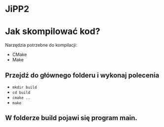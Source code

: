 # JiPP2

# Jak skompilować kod?

Narzędzia potrzebne do kompilacji:

* CMake
* Make

## Przejdź do głównego folderu i wykonaj polecenia

* `mkdir build`
* `cd build`
* `cmake ..`
* `make`

## W folderze build pojawi się program main.
